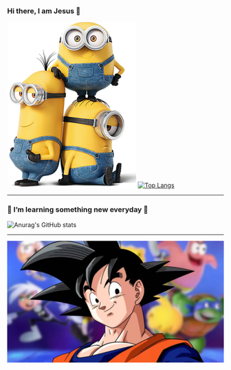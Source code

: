 ### Hi there, I am Jesus 👋


![Image text](https://github.com/VallecillaJesus/VallecillaJesus/blob/main/yes.jpg)
[![Top Langs](https://github-readme-stats.vercel.app/api/top-langs/?username=vallecillajesus&layout=compact)](https://github.com/anuraghazra/github-readme-stats)

___________________________________________________________________________________________
### 🌱 I’m learning something new everyday 🙂

![Anurag's GitHub stats](https://github-readme-stats.vercel.app/api?username=vallecillajesus&hide=contribs,prs,issues&show_icons=true&theme=radical)
___________________________________________________________________________________________
![Image text](https://github.com/VallecillaJesus/VallecillaJesus/blob/main/goku.jpg)

<!--
**VallecillaJesus/VallecillaJesus** is a ✨ _special_ ✨ repository because its `README.md` (this file) appears on your GitHub profile.
Here are some ideas to get you started:
- 🔭 I’m currently working on ...
- 🌱 I’m currently learning ...
- 👯 I’m looking to collaborate on ...
- 🤔 I’m looking for help with ...
- 💬 Ask me about ...
- 📫 How to reach me: ...
- 😄 Pronouns: ...
- ⚡ Fun fact: ...
-->




